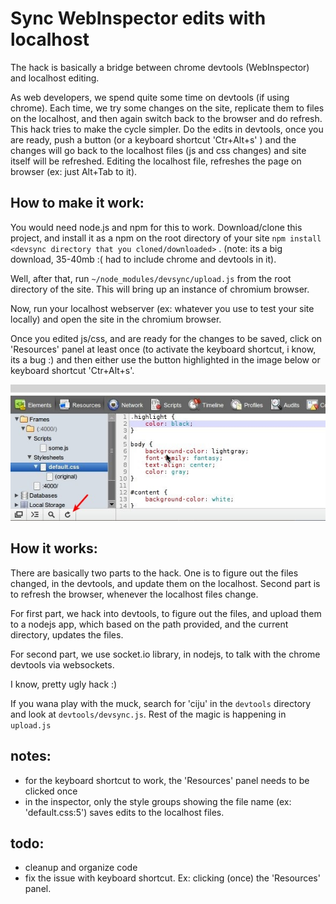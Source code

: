 # Sync WebInspector edits with localhost

The hack is basically a bridge between chrome devtools (WebInspector) and localhost editing.

As web developers, we spend quite some time on devtools (if using chrome). Each time, we try some changes on the site, replicate them to files on the localhost, and then again switch back to the browser and do refresh. This hack tries to make the cycle simpler. Do the edits in devtools, once you are ready, push a button (or a keyboard shortcut 'Ctr+Alt+s' ) and the changes will go back to the localhost files (js and css changes) and site itself will be refreshed. Editing the localhost file, refreshes the page on browser (ex: just Alt+Tab to it).

## How to make it work:
You would need node.js and npm for this to work. Download/clone this project, and install it as a npm on the root directory of your site ```npm install <devsync directory that you cloned/downloaded>``` . (note: its a big download, 35-40mb :( had to include chrome and devtools in it).

Well, after that, run ```~/node_modules/devsync/upload.js``` from the root directory of the site. This will bring up an instance of chromium browser.

Now, run your localhost webserver (ex: whatever you use to test your site locally) and open the site in the chromium browser.

Once you edited js/css, and are ready for the changes to be saved, click on 'Resources' panel at least once (to activate the keyboard shortcut, i know, its a bug :) and then either use the button highlighted in the image below or keyboard shortcut 'Ctr+Alt+s'.

<img src="https://github.com/ciju/devsync/raw/master/screenshot.jpg">

## How it works:

There are basically two parts to the hack. One is to figure out the files changed, in the devtools, and update them on the localhost. Second part is to refresh the browser, whenever the localhost files change.

For first part, we hack into devtools, to figure out the files, and upload them to a nodejs app, which based on the path provided, and the current directory, updates the files.

For second part, we use socket.io library, in nodejs, to talk with the chrome devtools via websockets.

I know, pretty ugly hack :)

If you wana play with the muck, search for 'ciju' in the ```devtools``` directory and look at ```devtools/devsync.js```. Rest of the magic is happening in ```upload.js```

## notes:
- for the keyboard shortcut to work, the 'Resources' panel needs to be clicked once
- in the inspector, only the style groups showing the file name (ex: 'default.css:5') saves edits to the localhost files.

## todo:
- cleanup and organize code
- fix the issue with keyboard shortcut. Ex: clicking (once) the 'Resources' panel.

